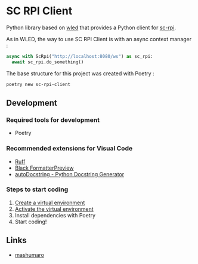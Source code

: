 # SC RPI Client

Python library based on [wled](https://pypi.org/project/wled/) that provides a Python client for [sc-rpi](https://github.com/brunopk/sc-rpi).

As in WLED, the way to use SC RPI Client is with an async context manager :

```python
async with ScRpi("http://localhost:8080/ws") as sc_rpi:
  await sc_rpi.do_something()
```

The base structure for this project was created with Poetry :

```bash
poetry new sc-rpi-client
```

## Development

### Required tools for development

- Poetry

### Recommended extensions for Visual Code

- [Ruff](https://marketplace.visualstudio.com/items?itemName=charliermarsh.ruff)
- [Black FormatterPreview](https://marketplace.visualstudio.com/items?itemName=ms-python.black-formatter)
- [autoDocstring - Python Docstring Generator](https://marketplace.visualstudio.com/items?itemName=njpwerner.autodocstring)

### Steps to start coding

1. [Create a virtual environment](doc/virtual_environments.md#creating-virtual-environments)
2. [Activate the virtual environment](doc/virtual_environments.md#activating-the-environment)
3. Install dependencies with Poetry
4. Start coding!

## Links

- [mashumaro](https://pypi.org/project/mashumaro/)
